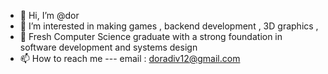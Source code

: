 - 👋 Hi, I’m @dor
- 👀 I’m interested in making games , backend development , 3D graphics , 
- 🌱 Fresh Computer Science graduate with a strong foundation in software development and systems design
- 📫 How to reach me --- email : doradiv12@gmail.com

<!---
dorzzz/dorzzz is a ✨ special ✨ repository because its `README.md` (this file) appears on your GitHub profile.
You can click the Preview link to take a look at your changes.
--->
